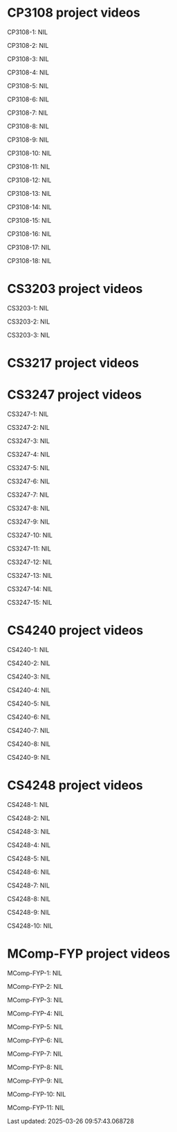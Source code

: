 # CP3108 project videos
CP3108-1: NIL

CP3108-2: NIL

CP3108-3: NIL

CP3108-4: NIL

CP3108-5: NIL

CP3108-6: NIL

CP3108-7: NIL

CP3108-8: NIL

CP3108-9: NIL

CP3108-10: NIL

CP3108-11: NIL

CP3108-12: NIL

CP3108-13: NIL

CP3108-14: NIL

CP3108-15: NIL

CP3108-16: NIL

CP3108-17: NIL

CP3108-18: NIL

# CS3203 project videos
CS3203-1: NIL

CS3203-2: NIL

CS3203-3: NIL

# CS3217 project videos
# CS3247 project videos
CS3247-1: NIL

CS3247-2: NIL

CS3247-3: NIL

CS3247-4: NIL

CS3247-5: NIL

CS3247-6: NIL

CS3247-7: NIL

CS3247-8: NIL

CS3247-9: NIL

CS3247-10: NIL

CS3247-11: NIL

CS3247-12: NIL

CS3247-13: NIL

CS3247-14: NIL

CS3247-15: NIL

# CS4240 project videos
CS4240-1: NIL

CS4240-2: NIL

CS4240-3: NIL

CS4240-4: NIL

CS4240-5: NIL

CS4240-6: NIL

CS4240-7: NIL

CS4240-8: NIL

CS4240-9: NIL

# CS4248 project videos
CS4248-1: NIL

CS4248-2: NIL

CS4248-3: NIL

CS4248-4: NIL

CS4248-5: NIL

CS4248-6: NIL

CS4248-7: NIL

CS4248-8: NIL

CS4248-9: NIL

CS4248-10: NIL

# MComp-FYP project videos
MComp-FYP-1: NIL

MComp-FYP-2: NIL

MComp-FYP-3: NIL

MComp-FYP-4: NIL

MComp-FYP-5: NIL

MComp-FYP-6: NIL

MComp-FYP-7: NIL

MComp-FYP-8: NIL

MComp-FYP-9: NIL

MComp-FYP-10: NIL

MComp-FYP-11: NIL

Last updated: 2025-03-26 09:57:43.068728